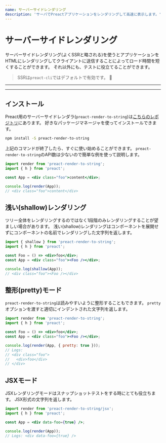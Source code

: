 ```yaml
---
name: サーバーサイドレンダリング
description: 'サーバでPreactアプリケーションをレンダリングして高速に表示します。'
---
```


# サーバーサイドレンダリング

サーバーサイドレンダリング(よくSSRと略される)を使うとアプリケーションをHTMLにレンダリングしてクライアントに送信することによってロード時間を短くすることができます。
それ以外にも、テストに役立てることができます。

> SSRは`preact-cli`ではデフォルトで有効です。 :tada:

---

<div><toc></toc></div>

---

## インストール

Preact用のサーバーサイドレンダラ(`preact-render-to-string`)は[こちらのレポジトリ](https://github.com/preactjs/preact-render-to-string/)にあります。
好きなパッケージマネージャを使ってインストールできます。

```sh
npm install -S preact-render-to-string
```

上記のコマンドが終了したら、すぐに使い始めることができます。
`preact-render-to-string`のAPI数は少ないので簡単な例を使って説明します。

```jsx
import render from 'preact-render-to-string';
import { h } from 'preact';

const App = <div class="foo">content</div>;

console.log(render(App));
// <div class="foo">content</div>
```

## 浅い(shallow)レンダリング

ツリー全体をレンダリングするのではなく1段階のみレンダリングすることが望ましい場合があります。
浅い(shallow)レンダリングはコンポーネントを展開せずにコンポーネントの名前でレンダリングした文字列を返します。

```jsx
import { shallow } from 'preact-render-to-string';
import { h } from 'preact';

const Foo = () => <div>foo</div>;
const App = <div class="foo"><Foo /></div>;

console.log(shallow(App));
// <div class="foo"><Foo /></div>
```

## 整形(pretty)モード

`preact-render-to-string`は読みやすいように整形することもできます。
`pretty`オプションを渡すと適切にインデントされた文字列を返します。

```jsx
import render from 'preact-render-to-string';
import { h } from 'preact';

const Foo = () => <div>foo</div>;
const App = <div class="foo"><Foo /></div>;

console.log(render(App, { pretty: true }));
// Logs:
// <div class="foo">
//   <div>foo</div>
// </div>
```

## JSXモード

JSXレンダリングモードはスナップショットテストをする時にとても役立ちます。
JSX形式の文字列を返します。

```jsx
import render from 'preact-render-to-string/jsx';
import { h } from 'preact';

const App = <div data-foo={true} />;

console.log(render(App));
// Logs: <div data-foo={true} />
```
